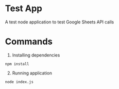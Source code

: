# Test App

A test node application to test Google Sheets API calls

# Commands

1. Installing dependencies

`npm install`

2. Running application

`node index.js`
